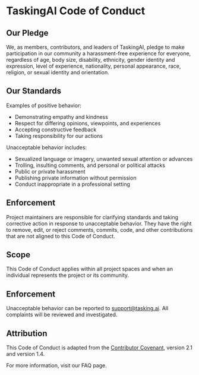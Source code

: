 # TaskingAI Code of Conduct

## Our Pledge

We, as members, contributors, and leaders of TaskingAI, pledge to make participation in our community a harassment-free experience for everyone, regardless of age, body size, disability, ethnicity, gender identity and expression, level of experience, nationality, personal appearance, race, religion, or sexual identity and orientation.

## Our Standards

Examples of positive behavior:

- Demonstrating empathy and kindness
- Respect for differing opinions, viewpoints, and experiences
- Accepting constructive feedback
- Taking responsibility for our actions

Unacceptable behavior includes:

- Sexualized language or imagery, unwanted sexual attention or advances
- Trolling, insulting comments, and personal or political attacks
- Public or private harassment
- Publishing private information without permission
- Conduct inappropriate in a professional setting

## Enforcement

Project maintainers are responsible for clarifying standards and taking corrective action in response to unacceptable behavior. They have the right to remove, edit, or reject comments, commits, code, and other contributions that are not aligned to this Code of Conduct.

## Scope

This Code of Conduct applies within all project spaces and when an individual represents the project or its community.

## Enforcement

Unacceptable behavior can be reported to [support@tasking.ai](mailto:support@tasking.ai). All complaints will be
reviewed and investigated.

## Attribution

This Code of Conduct is adapted from the [Contributor Covenant](zhttps://www.contributor-covenant.org), version 2.1
and version 1.4.

For more information, visit our FAQ page.
